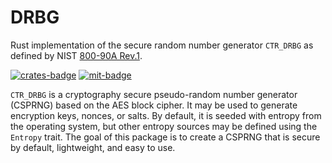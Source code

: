 # DRBG
Rust implementation of the secure random number generator `CTR_DRBG` as
defined by NIST [800-90A Rev.1](https://csrc.nist.gov/publications/detail/sp/800-90a/rev-1/final).

[![crates-badge][crates-badge]][crates-url]
[![mit-badge][mit-badge]][mit-url]

[crates-badge]: https://img.shields.io/crates/v/drbg
[crates-url]: https://crates.io/crates/drbg
[mit-badge]: https://img.shields.io/badge/license-MIT-blue.svg
[mit-url]: https://github.com/dpottavio/drbg/blob/main/LICENSE

`CTR_DRBG` is a cryptography secure pseudo-random number generator
(CSPRNG) based on the AES block cipher. It may be used to generate
encryption keys, nonces, or salts. By default, it is seeded with
entropy from the operating system, but other entropy sources may be
defined using the `Entropy` trait. The goal of this package is to
create a CSPRNG that is secure by default, lightweight, and easy to use.
